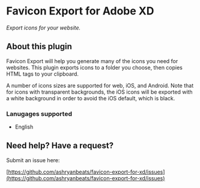 # Favicon Export for Adobe XD

_Export icons for your website._

## About this plugin

Favicon Export will help you generate many of the icons you need for websites. This plugin exports icons to a folder you choose, then copies HTML tags to your clipboard.

A number of icons sizes are supported for web, iOS, and Android. Note that for icons with transparent backgrounds, the iOS icons will be exported with a white background in order to avoid the iOS default, which is black.

### Lanugages supported

- English

## Need help? Have a request?

Submit an issue here:

[https://github.com/ashryanbeats/favicon-export-for-xd/issues](https://github.com/ashryanbeats/favicon-export-for-xd/issues)
